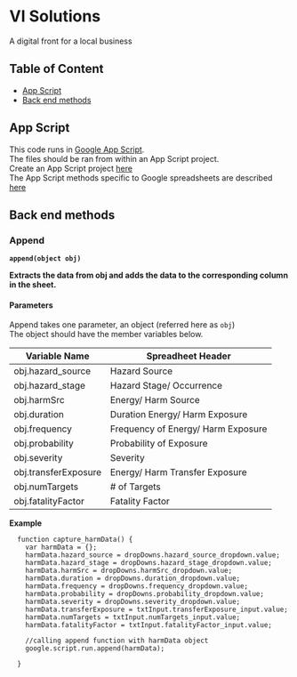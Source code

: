 # VI Solutions 
A digital front for a local business

## Table of Content
- [App Script](#App-Script)
- [Back end methods](#Back-end-methods)

## App Script 
This code runs in [Google App Script](https://developers.google.com/apps-script).   
The files should be ran from within an App Script project.  
Create an App Script project [here](https://script.google.com/)    
The App Script methods specific to Google spreadsheets are described [here](https://developers.google.com/apps-script/reference/spreadsheet)   

## Back end methods
### Append  
__`append(object obj)`__  
  
__Extracts the data from obj and adds the data to the corresponding column in the sheet.__  

#### Parameters
Append takes one parameter, an object (referred here as `obj`)    
The object should have the member variables below.  

| Variable Name  | Spreadheet Header |
| ------------- | ------------- |
| obj.hazard_source  | Hazard Source  |
| obj.hazard_stage | Hazard Stage/ Occurrence |
| obj.harmSrc | Energy/ Harm Source |
| obj.duration | Duration Energy/ Harm Exposure |
| obj.frequency | Frequency of Energy/ Harm Exposure |
| obj.probability | Probability of Exposure |
| obj.severity | Severity | 
| obj.transferExposure | Energy/  Harm Transfer Exposure |
| obj.numTargets | # of Targets | 
| obj.fatalityFactor | Fatality Factor |
  

__Example__

```
  function capture_harmData() { 
    var harmData = {}; 
    harmData.hazard_source = dropDowns.hazard_source_dropdown.value;
    harmData.hazard_stage = dropDowns.hazard_stage_dropdown.value;  
    harmData.harmSrc = dropDowns.harmSrc_dropdown.value;   
    harmData.duration = dropDowns.duration_dropdown.value;   
    harmData.frequency = dropDowns.frequency_dropdown.value;   
    harmData.probability = dropDowns.probability_dropdown.value;   
    harmData.severity = dropDowns.severity_dropdown.value;   
    harmData.transferExposure = txtInput.transferExposure_input.value;
    harmData.numTargets = txtInput.numTargets_input.value; 
    harmData.fatalityFactor = txtInput.fatalityFactor_input.value; 
    
    //calling append function with harmData object  
    google.script.run.append(harmData);
    
  }
    
 ```
 
 
